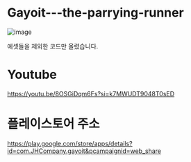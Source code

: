 # Gayoit---the-parrying-runner
![image](https://github.com/jh11240/Gayoit---the-parrying-runner/assets/73728655/70ffdbe9-abcc-488b-b0df-0882e288de03)

에셋들을 제외한 코드만 올렸습니다.

#	Youtube
https://youtu.be/8OSGiDqm6Fs?si=k7MWUDT9048T0sED

# 플레이스토어 주소
https://play.google.com/store/apps/details?id=com.JHCompany.gayoit&pcampaignid=web_share
